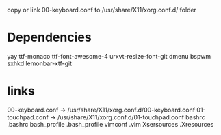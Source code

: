 copy or link 00-keyboard.conf to /usr/share/X11/xorg.conf.d/ folder

# Dependencies
yay
ttf-monaco
ttf-font-awesome-4
urxvt-resize-font-git
dmenu
bspwm
sxhkd
lemonbar-xtf-git





# links
00-keyboard.conf -> /usr/share/X11/xorg.conf.d/00-keyboard.conf
01-touchpad.conf -> /usr/share/X11/xorg.conf.d/01-touchpad.conf
bashrc .bashrc
bash_profile .bash_profile
vimconf .vim
Xsersources .Xresources
